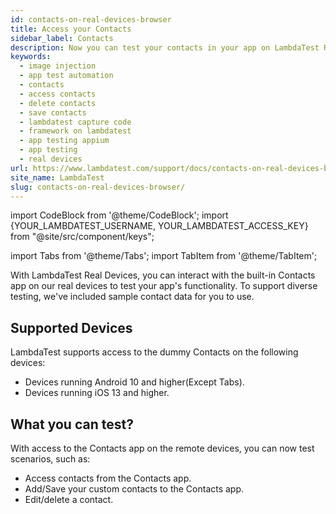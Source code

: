 ```yaml
---
id: contacts-on-real-devices-browser
title: Access your Contacts
sidebar_label: Contacts
description: Now you can test your contacts in your app on LambdaTest Real Device Cloud Platform with 10000+ real mobile devices.
keywords:
  - image injection
  - app test automation
  - contacts
  - access contacts
  - delete contacts
  - save contacts
  - lambdatest capture code
  - framework on lambdatest
  - app testing appium
  - app testing
  - real devices
url: https://www.lambdatest.com/support/docs/contacts-on-real-devices-browser/
site_name: LambdaTest
slug: contacts-on-real-devices-browser/
---
```


import CodeBlock from '@theme/CodeBlock';
import {YOUR_LAMBDATEST_USERNAME, YOUR_LAMBDATEST_ACCESS_KEY} from "@site/src/component/keys";

import Tabs from '@theme/Tabs';
import TabItem from '@theme/TabItem';

<script type="application/ld+json"
      dangerouslySetInnerHTML={{ __html: JSON.stringify({
       "@context": "https://schema.org",
        "@type": "BreadcrumbList",
        "itemListElement": [{
          "@type": "ListItem",
          "position": 1,
          "name": "Home",
          "item": "https://www.lambdatest.com"
        },{
          "@type": "ListItem",
          "position": 2,
          "name": "Support",
          "item": "https://www.lambdatest.com/support/docs/"
        },{
          "@type": "ListItem",
          "position": 3,
          "name": "Access Contacts on Real Devices",
          "item": "https://www.lambdatest.com/support/docs/contacts-on-real-devices-browser/"
        }]
      })
    }}
></script>
With LambdaTest Real Devices, you can interact with the built-in Contacts app on our real devices to test your app's functionality. To support diverse testing, we've included sample contact data for you to use.

## Supported Devices
LambdaTest supports access to the dummy Contacts on the following devices:

- Devices running Android 10 and higher(Except Tabs).
- Devices running iOS 13 and higher.

## What you can test?
With access to the Contacts app on the remote devices, you can now test scenarios, such as:

- Access contacts from the Contacts app.
- Add/Save your custom contacts to the Contacts app.
- Edit/delete a contact.